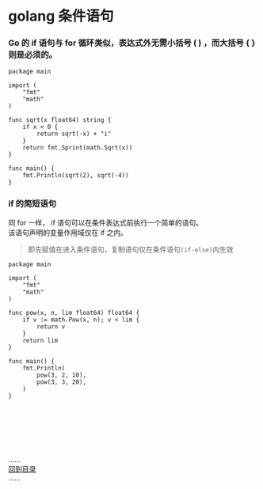 # golang 条件语句

### Go 的 if 语句与 for 循环类似，表达式外无需小括号 ( ) ，而大括号 { } 则是必须的。

```golang
package main

import (
	"fmt"
	"math"
)

func sqrt(x float64) string {
	if x < 0 {
		return sqrt(-x) + "i"
	}
	return fmt.Sprint(math.Sqrt(x))
}

func main() {
	fmt.Println(sqrt(2), sqrt(-4))
}
```

### if 的简短语句

同 for 一样， if 语句可以在条件表达式前执行一个简单的语句。  
该语句声明的变量作用域仅在 if 之内。
> 即先赋值在进入条件语句，复制语句仅在条件语句`(if-else)`内生效

```golang
package main

import (
	"fmt"
	"math"
)

func pow(x, n, lim float64) float64 {
	if v := math.Pow(x, n); v < lim {
		return v
	}
	return lim
}

func main() {
	fmt.Println(
		pow(3, 2, 10),
		pow(3, 3, 20),
	)
}
```

<br />
<br />
<br />
<br />
<br />

......     
[回到目录](../Readme.md)     
......
